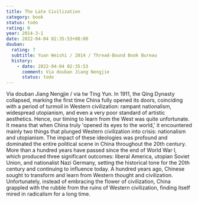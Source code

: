 ```yaml
---
title: The Late Civilization
category: book
status: todo
rating: 0
year: 2014-3-1
date: 2022-04-04 02:35:53+08:00
douban:
  rating: 7
  subtitle: Yuan Weishi / 2014 / Thread-Bound Book Bureau
  history:
    - date: 2022-04-04 02:35:53
      comment: Via douban Jiang Nengjie
      status: todo
---
```


Via douban Jiang Nengjie / via tw Ting Yun. In 1911, the Qing Dynasty collapsed, marking the first time China fully opened its doors, coinciding with a period of turmoil in Western civilization: rampant nationalism, widespread utopianism, and even a very poor standard of artistic aesthetics. Hence, our timing to learn from the West was quite unfortunate. It means that when China truly 'opened its eyes to the world,' it encountered mainly two things that plunged Western civilization into crisis: nationalism and utopianism. The impact of these ideologies was profound and dominated the entire political scene in China throughout the 20th century. More than a hundred years have passed since the end of World War I, which produced three significant outcomes: liberal America, utopian Soviet Union, and nationalist Nazi Germany, setting the historical tone for the 20th century and continuing to influence today. A hundred years ago, Chinese sought to transform and learn from Western thought and civilization. Unfortunately, instead of embracing the flower of civilization, China grappled with the rubble from the ruins of Western civilization, finding itself mired in radicalism for a long time.
